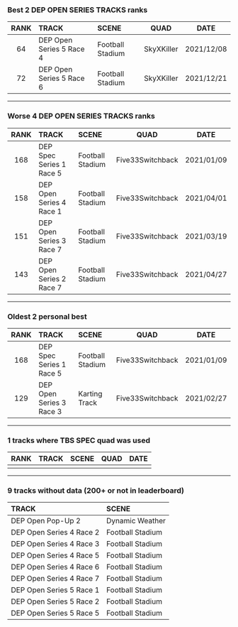 ### Best 2 DEP OPEN SERIES TRACKS ranks
|RANK|TRACK|SCENE|QUAD|DATE|
|:---:|:---|:---|:---:|:---:|
|64|DEP Open Series 5 Race 4|Football Stadium|SkyXKiller|2021/12/08|
|72|DEP Open Series 5 Race 6|Football Stadium|SkyXKiller|2021/12/21|
---
### Worse 4 DEP OPEN SERIES TRACKS ranks
|RANK|TRACK|SCENE|QUAD|DATE|
|:---:|:---|:---|:---:|:---:|
|168|DEP Spec Series 1 Race 5|Football Stadium|Five33Switchback|2021/01/09|
|158|DEP Open Series 4 Race 1|Football Stadium|Five33Switchback|2021/04/01|
|151|DEP Open Series 3 Race 7|Football Stadium|Five33Switchback|2021/03/19|
|143|DEP Open Series 2 Race 7|Football Stadium|Five33Switchback|2021/04/27|
---
### Oldest 2 personal best
|RANK|TRACK|SCENE|QUAD|DATE|
|:---:|:---|:---|:---:|:---:|
|168|DEP Spec Series 1 Race 5|Football Stadium|Five33Switchback|2021/01/09|
|129|DEP Open Series 3 Race 3|Karting Track|Five33Switchback|2021/02/27|
---
### 1 tracks where TBS SPEC quad was used
|RANK|TRACK|SCENE|QUAD|DATE|
|:---:|:---|:---|:---:|:---:|
||||||
---
### 9 tracks without data (200+ or not in leaderboard)
|TRACK|SCENE|
|:---|:---|
|DEP Open Pop-Up 2|Dynamic Weather|
|DEP Open Series 4 Race 2|Football Stadium|
|DEP Open Series 4 Race 3|Football Stadium|
|DEP Open Series 4 Race 5|Football Stadium|
|DEP Open Series 4 Race 6|Football Stadium|
|DEP Open Series 4 Race 7|Football Stadium|
|DEP Open Series 5 Race 1|Football Stadium|
|DEP Open Series 5 Race 2|Football Stadium|
|DEP Open Series 5 Race 5|Football Stadium|
